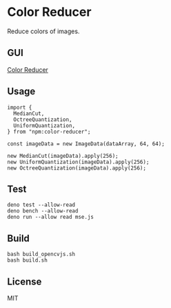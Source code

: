 # Color Reducer

Reduce colors of images.

## GUI

[Color Reducer](https://marmooo.github.io/color-reducer/)

## Usage

```
import {
  MedianCut,
  OctreeQuantization,
  UniformQuantization,
} from "npm:color-reducer";

const imageData = new ImageData(dataArray, 64, 64);

new MedianCut(imageData).apply(256);
new UniformQuantization(imageData).apply(256);
new OctreeQuantization(imageData).apply(256);
```

## Test

```
deno test --allow-read
deno bench --allow-read
deno run --allow read mse.js
```

## Build

```
bash build_opencvjs.sh
bash build.sh
```

## License

MIT
